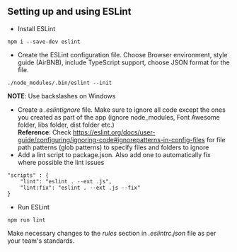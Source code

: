 ## Setting up and using ESLint
- Install ESLint
```
npm i --save-dev eslint
```
- Create the ESLint configuration file. Choose Browser environment, style guide (AirBNB), include TypeScript support, choose JSON format for the file.
```
./node_modules/.bin/eslint --init
```
__NOTE__: Use backslashes on Windows
- Create a _.eslintignore_ file. Make sure to ignore all code except the ones you created as part of the app (ignore node_modules, Font Awesome folder, libs folder, dist folder etc.)  
__Reference__: Check https://eslint.org/docs/user-guide/configuring/ignoring-code#ignorepatterns-in-config-files for file path patterns (glob patterns) to specify files and folders to ignore
- Add a lint script to package.json. Also add one to automatically fix where possible the lint issues
```
"scripts" : {
    "lint": "eslint . --ext .js",
    "lint:fix": "eslint . --ext .js --fix"
}
```
- Run ESLint
```
npm run lint
```
Make necessary changes to the _rules_ section in _.eslintrc.json_ file as per your team's standards.